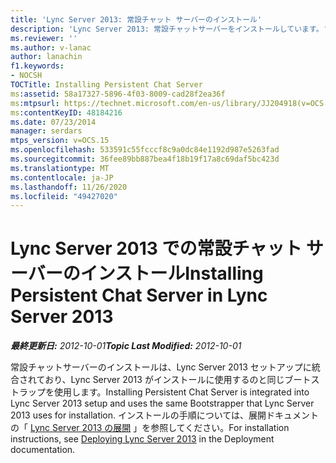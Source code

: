 ```yaml
---
title: 'Lync Server 2013: 常設チャット サーバーのインストール'
description: 'Lync Server 2013: 常設チャットサーバーをインストールしています。'
ms.reviewer: ''
ms.author: v-lanac
author: lanachin
f1.keywords:
- NOCSH
TOCTitle: Installing Persistent Chat Server
ms:assetid: 58a17327-5896-4f03-8009-cad28f2ea36f
ms:mtpsurl: https://technet.microsoft.com/en-us/library/JJ204918(v=OCS.15)
ms:contentKeyID: 48184216
ms.date: 07/23/2014
manager: serdars
mtps_version: v=OCS.15
ms.openlocfilehash: 533591c55fcccf8c9a0dc84e1192d987e5263fad
ms.sourcegitcommit: 36fee89bb887bea4f18b19f17a8c69daf5bc423d
ms.translationtype: MT
ms.contentlocale: ja-JP
ms.lasthandoff: 11/26/2020
ms.locfileid: "49427020"
---
```

# <a name="installing-persistent-chat-server-in-lync-server-2013"></a><span data-ttu-id="1cb8d-103">Lync Server 2013 での常設チャット サーバーのインストール</span><span class="sxs-lookup"><span data-stu-id="1cb8d-103">Installing Persistent Chat Server in Lync Server 2013</span></span>

<div data-xmlns="http://www.w3.org/1999/xhtml">

<div class="topic" data-xmlns="http://www.w3.org/1999/xhtml" data-msxsl="urn:schemas-microsoft-com:xslt" data-cs="https://msdn.microsoft.com/">

<div data-asp="https://msdn2.microsoft.com/asp">



</div>

<div id="mainSection">

<div id="mainBody"><span data-ttu-id="1cb8d-104">

<span> </span></span><span class="sxs-lookup"><span data-stu-id="1cb8d-104">

<span> </span></span></span>

<span data-ttu-id="1cb8d-105">_**最終更新日:** 2012-10-01_</span><span class="sxs-lookup"><span data-stu-id="1cb8d-105">_**Topic Last Modified:** 2012-10-01_</span></span>

<span data-ttu-id="1cb8d-106">常設チャットサーバーのインストールは、Lync Server 2013 セットアップに統合されており、Lync Server 2013 がインストールに使用するのと同じブートストラップを使用します。</span><span class="sxs-lookup"><span data-stu-id="1cb8d-106">Installing Persistent Chat Server is integrated into Lync Server 2013 setup and uses the same Bootstrapper that Lync Server 2013 uses for installation.</span></span> <span data-ttu-id="1cb8d-107">インストールの手順については、展開ドキュメントの「 [Lync Server 2013 の展開](lync-server-2013-deploying-lync-server.md) 」を参照してください。</span><span class="sxs-lookup"><span data-stu-id="1cb8d-107">For installation instructions, see [Deploying Lync Server 2013](lync-server-2013-deploying-lync-server.md) in the Deployment documentation.</span></span>

<span data-ttu-id="1cb8d-108"></div>

<span> </span>

</div>

</div>

</span><span class="sxs-lookup"><span data-stu-id="1cb8d-108"></div>

<span> </span>

</div>

</div>

</span></span></div>

